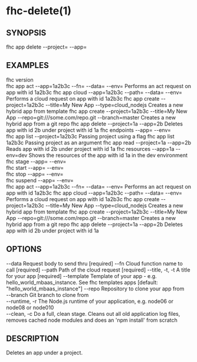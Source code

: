 fhc-delete(1)
=============
## SYNOPSIS

 fhc app delete --project=<project> --app=<app>

## EXAMPLES

  fhc version                                                                                                
  fhc app act --app=1a2b3c --fn=<serverside Function> --data=<data to send> --env=<environment>              Performs an act request on app with id 1a2b3c
  fhc app cloud --app=1a2b3c --path=<serverside path from root> --data=<Data to send> --env=<environment>    Performs a cloud request on app with id 1a2b3c
  fhc app create --project=1a2b3c --title=My New App --type=cloud_nodejs                                     Creates a new hybrid app from template
  fhc app create --project=1a2b3c --title=My New App --repo=git:///some.com/repo.git --branch=master         Creates a new hybrid app from a git repo
  fhc app delete --project=1a --app=2b                                                                       Deletes app with id 2b under project with id 1a
  fhc endpoints --app=<appGuid> --env=<environmentName>                                                      
  fhc app list --project=1a2b3c                                                                              Passing project using a flag
  fhc app list 1a2b3c                                                                                        Passing project as an argument
  fhc app read --project=1a --app=2b                                                                         Reads app with id 2b under project with id 1a
  fhc resources --app=1a --env=dev                                                                           Shows the resources of the app with id 1a in the dev environment
  fhc stage --app=<appGuid> --env=<environmentName>                                                          
  fhc start --app=<appGuid> --env=<environmentName>                                                          
  fhc stop --app=<appGuid> --env=<environmentName>                                                           
  fhc suspend --app=<appGuid> --env=<environmentName>                                                        
  fhc app act --app=1a2b3c --fn=<serverside Function> --data=<data to send> --env=<environment>              Performs an act request on app with id 1a2b3c
  fhc app cloud --app=1a2b3c --path=<serverside path from root> --data=<Data to send> --env=<environment>    Performs a cloud request on app with id 1a2b3c
  fhc app create --project=1a2b3c --title=My New App --type=cloud_nodejs                                     Creates a new hybrid app from template
  fhc app create --project=1a2b3c --title=My New App --repo=git:///some.com/repo.git --branch=master         Creates a new hybrid app from a git repo
  fhc app delete --project=1a --app=2b                                                                       Deletes app with id 2b under project with id 1a


## OPTIONS

  --data           Request body to send thru                                                                                                             [required]
  --fn             Cloud function name to call                                                                                                           [required]
  --path           Path of the cloud request                                                                                                             [required]
  --title, -t, -t  A title for your app                                                                                                                  [required]
  --template       Template of your app - e.g. hello_world_mbaas_instance. See fhc templates apps                                                        [default: "hello_world_mbaas_instance"]
  --repo           Repository to clone your app from                                                                                                   
  --branch         Git branch to clone from                                                                                                            
  --runtime, -r    The Node.js runtime of your application, e.g. node06 or node08 or node010                                                           
  --clean, -c      Do a full, clean stage. Cleans out all old application log files, removes cached node modules and does an 'npm install' from scratch

## DESCRIPTION

Deletes an app under a project.

